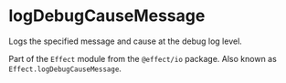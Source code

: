 # logDebugCauseMessage

Logs the specified message and cause at the debug log level.

Part of the `Effect` module from the `@effect/io` package. Also known as `Effect.logDebugCauseMessage`.
